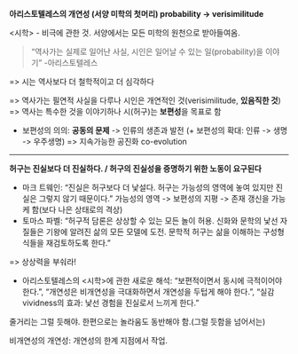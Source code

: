 **아리스토텔레스의 개연성 (서양 미학의 첫머리) probability -> verisimilitude**

<시학> - 비극에 관한 것. 서양에서는 모든 미학의 원천으로 받아들여옴.

>“역사가는 실제로 일어난 사실, 시인은 일어날 수 있는 일(probability)을 이야기” -아리스토텔레스

=> 시는 역사보다 더 철학적이고 더 심각하다

=> 역사가는 필연적 사실을 다루나 시인은 개연적인 것(verisimilitude, **있음직한 것**)
=> 역사는 특수한 것을 이야기하나 시(허구)는 **보편성**을 목표로 함
* 보편성의 의의: **공동의 문제** -> 인류의 생존과 발전 (+ 보편성의 확대: 인류 -> 생명 -> 우주생명) => 지속가능한 공진화 co-evolution

---
**허구는 진실보다 더 진실하다. / 허구의 진실성을 증명하기 위한 노동이 요구된다**
* 마크 트웨인: “진실은 허구보다 더 낯설다. 허구는 가능성의 영역에 놓여 있지만 진실은 그렇지 않기 때문이다.” 가능성의 영역 -> 보편성의 지평 -> 존재 갱신을 가능케 함(보다 나은 상태로의 격상)
* 토마스 파벨: “허구적 담론은 상상할 수 있는 모든 놀이 허용. 신화와 문학의 낯선 자질들은 기왕에 알려진 삶의 모든 모델에 도전. 문학적 허구는 삶을 이해하는 구성형식들을 재검토하도록 한다.”

=> 상상력을 부숴라!

* 아리스토텔레스의 <시학>에 관한 새로운 해석: “보편적이면서 동시에 극적이어야 한다.”, “개연성은 비개연성을 극대화하면서 개연성을 두텁게 해야 한다.”, “실감vividness의 효과: 낯선 경험을 진실로서 느끼게 한다.”

줄거리는 그럴 듯해야. 한편으로는 놀라움도 동반해야 함.(그럴 듯함을 넘어서는)

비개연성의 개연성: 개연성의 한계 지점에서 작업.